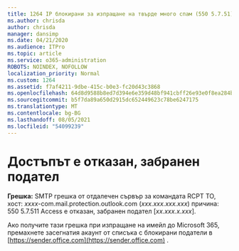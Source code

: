 ```yaml
---
title: 1264 IP блокирани за изпращане на твърде много спам (550 5.7.51)
ms.author: chrisda
author: chrisda
manager: dansimp
ms.date: 04/21/2020
ms.audience: ITPro
ms.topic: article
ms.service: o365-administration
ROBOTS: NOINDEX, NOFOLLOW
localization_priority: Normal
ms.custom: 1264
ms.assetid: f7af4211-9dbe-415c-b0e3-fc20d43c3868
ms.openlocfilehash: 64d8d9588b8ed7d394e6e359d48bf941cbff26e93e0f8ea284bf3b6688400b3f
ms.sourcegitcommit: b5f7da89a650d2915dc652449623c78be6247175
ms.translationtype: MT
ms.contentlocale: bg-BG
ms.lasthandoff: 08/05/2021
ms.locfileid: "54099239"
---
```

# <a name="access-denied-banned-sender"></a>Достъпът е отказан, забранен подател

 **Грешка:** SMTP грешка от отдалечен сървър за командата RCPT TO, хост: *xxxx*-com.mail.protection.outlook.com (*xxx.xxx.xxx.xxx*) причина: 550 5.7.511 Access е отказан, забранен подател [*xx.xxx.x.xxx*]. 

Ако получите тази грешка при изпращане на имейл до Microsoft 365, премахнете засегнатия акаунт от списъка с блокирани податели в [https://sender.office.com](https://sender.office.com) .
